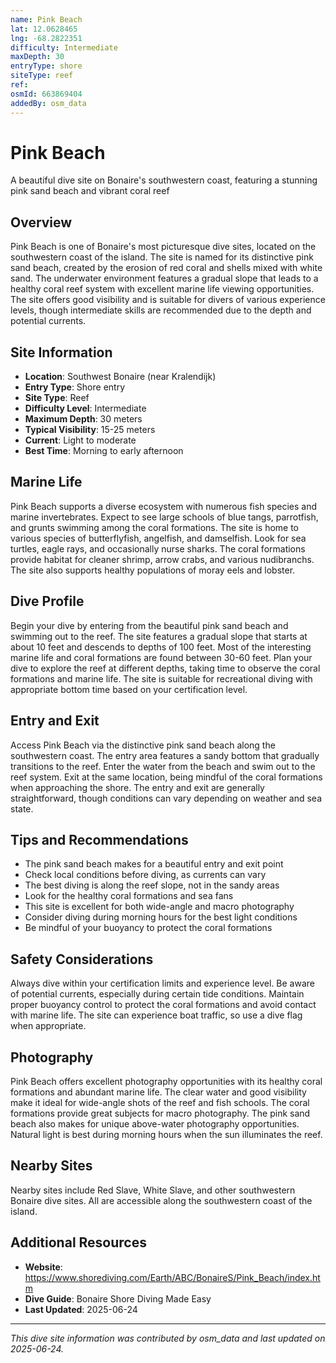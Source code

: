 ```yaml
---
name: Pink Beach
lat: 12.0628465
lng: -68.2822351
difficulty: Intermediate
maxDepth: 30
entryType: shore
siteType: reef
ref: 
osmId: 663869404
addedBy: osm_data
---
```


# Pink Beach

A beautiful dive site on Bonaire's southwestern coast, featuring a stunning pink sand beach and vibrant coral reef

## Overview
Pink Beach is one of Bonaire's most picturesque dive sites, located on the southwestern coast of the island. The site is named for its distinctive pink sand beach, created by the erosion of red coral and shells mixed with white sand. The underwater environment features a gradual slope that leads to a healthy coral reef system with excellent marine life viewing opportunities. The site offers good visibility and is suitable for divers of various experience levels, though intermediate skills are recommended due to the depth and potential currents.

## Site Information
- **Location**: Southwest Bonaire (near Kralendijk)
- **Entry Type**: Shore entry
- **Site Type**: Reef
- **Difficulty Level**: Intermediate
- **Maximum Depth**: 30 meters
- **Typical Visibility**: 15-25 meters
- **Current**: Light to moderate
- **Best Time**: Morning to early afternoon

## Marine Life
Pink Beach supports a diverse ecosystem with numerous fish species and marine invertebrates. Expect to see large schools of blue tangs, parrotfish, and grunts swimming among the coral formations. The site is home to various species of butterflyfish, angelfish, and damselfish. Look for sea turtles, eagle rays, and occasionally nurse sharks. The coral formations provide habitat for cleaner shrimp, arrow crabs, and various nudibranchs. The site also supports healthy populations of moray eels and lobster.

## Dive Profile
Begin your dive by entering from the beautiful pink sand beach and swimming out to the reef. The site features a gradual slope that starts at about 10 feet and descends to depths of 100 feet. Most of the interesting marine life and coral formations are found between 30-60 feet. Plan your dive to explore the reef at different depths, taking time to observe the coral formations and marine life. The site is suitable for recreational diving with appropriate bottom time based on your certification level.

## Entry and Exit
Access Pink Beach via the distinctive pink sand beach along the southwestern coast. The entry area features a sandy bottom that gradually transitions to the reef. Enter the water from the beach and swim out to the reef system. Exit at the same location, being mindful of the coral formations when approaching the shore. The entry and exit are generally straightforward, though conditions can vary depending on weather and sea state.

## Tips and Recommendations
- The pink sand beach makes for a beautiful entry and exit point
- Check local conditions before diving, as currents can vary
- The best diving is along the reef slope, not in the sandy areas
- Look for the healthy coral formations and sea fans
- This site is excellent for both wide-angle and macro photography
- Consider diving during morning hours for the best light conditions
- Be mindful of your buoyancy to protect the coral formations

## Safety Considerations
Always dive within your certification limits and experience level. Be aware of potential currents, especially during certain tide conditions. Maintain proper buoyancy control to protect the coral formations and avoid contact with marine life. The site can experience boat traffic, so use a dive flag when appropriate.

## Photography
Pink Beach offers excellent photography opportunities with its healthy coral formations and abundant marine life. The clear water and good visibility make it ideal for wide-angle shots of the reef and fish schools. The coral formations provide great subjects for macro photography. The pink sand beach also makes for unique above-water photography opportunities. Natural light is best during morning hours when the sun illuminates the reef.

## Nearby Sites
Nearby sites include Red Slave, White Slave, and other southwestern Bonaire dive sites. All are accessible along the southwestern coast of the island.

## Additional Resources
- **Website**: https://www.shorediving.com/Earth/ABC/BonaireS/Pink_Beach/index.htm
- **Dive Guide**: Bonaire Shore Diving Made Easy
- **Last Updated**: 2025-06-24

---
*This dive site information was contributed by osm_data and last updated on 2025-06-24.* 